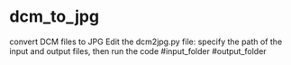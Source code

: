 # dcm_to_jpg
convert DCM files to JPG
Edit the dcm2jpg.py file: 
specify the path of the input and output files, then run the code
#input_folder #output_folder
